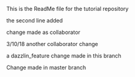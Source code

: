 This is the ReadMe file for the tutorial repository

the second line added

change made as collaborator

3/10/18 another collaborator change

a dazzlin_feature change made in this branch

Change made in master branch
